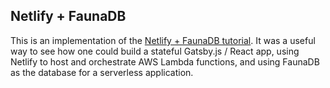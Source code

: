 ## Netlify + FaunaDB

This is an implementation of the [Netlify + FaunaDB tutorial](https://github.com/netlify/netlify-faunadb-example). It was a useful way to see how one could build a stateful Gatsby.js / React app, using Netlify to host and orchestrate AWS Lambda functions, and using FaunaDB as the database for a serverless application.
